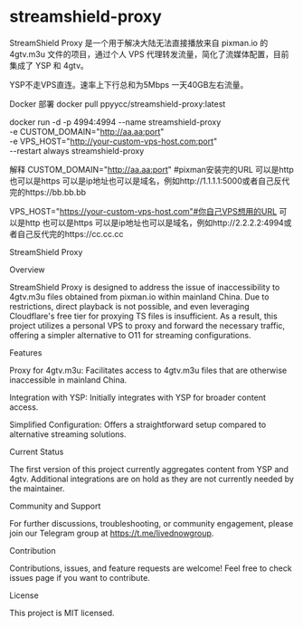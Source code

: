 # streamshield-proxy
StreamShield Proxy 是一个用于解决大陆无法直接播放来自 pixman.io 的 4gtv.m3u 文件的项目，通过个人 VPS 代理转发流量，简化了流媒体配置，目前集成了 YSP 和 4gtv。

YSP不走VPS直连。速率上下行总和为5Mbps 一天40GB左右流量。


Docker 部署
docker pull ppyycc/streamshield-proxy:latest

docker run -d -p 4994:4994 --name streamshield-proxy \
  -e CUSTOM_DOMAIN="http://aa.aa:port" \
  -e VPS_HOST="http://your-custom-vps-host.com:port" \
  --restart always streamshield-proxy
  
  解释
CUSTOM_DOMAIN="http://aa.aa:port" #pixman安装完的URL 可以是http 也可以是https 可以是ip地址也可以是域名，例如http://1.1.1.1:5000或者自己反代完的https://bb.bb.bb

VPS_HOST="https://your-custom-vps-host.com"#你自己VPS想用的URL 可以是http 也可以是https 可以是ip地址也可以是域名，例如http://2.2.2.2:4994或者自己反代完的https://cc.cc.cc

StreamShield Proxy

Overview

StreamShield Proxy is designed to address the issue of inaccessibility to 4gtv.m3u files obtained from pixman.io within mainland China. Due to restrictions, direct playback is not possible, and even leveraging Cloudflare's free tier for proxying TS files is insufficient. As a result, this project utilizes a personal VPS to proxy and forward the necessary traffic, offering a simpler alternative to O11 for streaming configurations.


Features


Proxy for 4gtv.m3u: Facilitates access to 4gtv.m3u files that are otherwise inaccessible in mainland China.

Integration with YSP: Initially integrates with YSP for broader content access.

Simplified Configuration: Offers a straightforward setup compared to alternative streaming solutions.


Current Status

The first version of this project currently aggregates content from YSP and 4gtv. Additional integrations are on hold as they are not currently needed by the maintainer.


Community and Support

For further discussions, troubleshooting, or community engagement, please join our Telegram group at https://t.me/livednowgroup.


Contribution

Contributions, issues, and feature requests are welcome! Feel free to check issues page if you want to contribute.


License

This project is MIT licensed.
